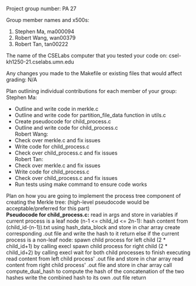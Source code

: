Project group number: PA 27

Group member names and x500s:
1. Stephen Ma, ma000094
2. Robert Wang, wan00379
3. Robert Tan, tan00222

The name of the CSELabs computer that you tested your code on:
csel-kh1250-21.cselabs.umn.edu

Any changes you made to the Makefile or existing files that would affect grading: N/A

Plan outlining individual contributions for each member of your group:  
Stephen Ma:
* Outline and write code in merkle.c
* Outline and write code for partition_file_data function in utils.c
* Create pseudocode for child_process.c
* Outline and write code for child_process.c  
Robert Wang:
* Check over merkle.c and fix issues
* Write code for child_process.c
* Check over child_process.c and fix issues  
Robert Tan:
* Check over merkle.c and fix issues
* Write code for child_process.c
* Check over child_process.c and fix issues
* Run tests using make command to ensure code works

Plan on how you are going to implement the process tree component of creating the Merkle tree:
(high-level pseudocode would be acceptable/preferred for this part)  
**Pseudocode for child_process.c:**
read in args and store in variables
if current process is a leaf node (n-1 <= child_id <= 2n-1):
  hash content from (child_id-(n-1)).txt using hash_data_block and store in char array
  create corresponding .out file and write the hash to it
  return
else if the current process is a non-leaf node:
  spawn child process for left child (2 * child_id+1) by calling execl
  spawn child process for right child (2 * child_id+2) by calling execl
wait for both child processes to finish executing 
read content from left child process' .out file and store in char array
read content from right child process' .out file and store in char array
call compute_dual_hash to compute the hash of the concatenation of the two hashes
write the combined hash to its own .out file
return
  


